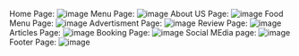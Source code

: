 Home Page: 
![image](https://user-images.githubusercontent.com/77265502/220196880-5c808182-0309-4f9d-8add-2796d176a118.png)
Menu Page: 
![image](https://user-images.githubusercontent.com/77265502/220196951-03a6f2ff-40d4-41d7-9fa2-21496523b2cc.png)
About US Page:
![image](https://user-images.githubusercontent.com/77265502/220197050-c3d1197b-f22a-4dfd-9234-e64fb7a3b595.png)
Food Menu Page:
![image](https://user-images.githubusercontent.com/77265502/220197099-4c9917ef-66dc-4a9d-823e-e1c19486a159.png)
Advertisment Page:
![image](https://user-images.githubusercontent.com/77265502/220197133-70359e19-031d-41fd-b0eb-dab4dc6d5382.png)
Review Page:
![image](https://user-images.githubusercontent.com/77265502/220197344-8f0a9597-daca-4c28-a0a4-e8701397a5a3.png)
Articles Page:
![image](https://user-images.githubusercontent.com/77265502/220197379-73903350-61fe-499b-85ad-2f68441effeb.png)
Booking Page:
![image](https://user-images.githubusercontent.com/77265502/220197469-5f0ebd76-988b-4a92-b528-0f1e44824191.png)
Social MEdia page:
![image](https://user-images.githubusercontent.com/77265502/220197553-408ec320-42ad-4134-be4a-9bac3814484a.png)
Footer Page:
![image](https://user-images.githubusercontent.com/77265502/220197589-7ec6e438-7a39-46e1-9118-adc363de9302.png)

